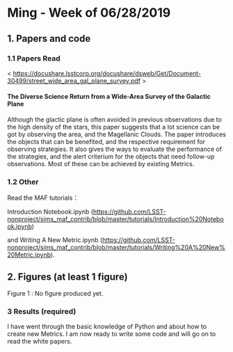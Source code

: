 # Ming - Week of 06/28/2019

## 1. Papers and code

### 1.1 Papers Read

\< https://docushare.lsstcorp.org/docushare/dsweb/Get/Document-30499/street_wide_area_gal_plane_survey.pdf \>
#### The Diverse Science Return from a Wide-Area Survey of the Galactic Plane

Although the glactic plane is often avoided in previous observations due to the high density of the stars, 
this paper suggests that a lot science can be got by observing the area, and the Magellanic Clouds. The paper introduces the objects 
that can be benefited, and the respective requirement for observing strategies. It also gives the ways to evaluate the performance of the 
strategies, and the alert criterium for the objects that need follow-up observations. Most of these can be achieved by existing Metrics. 

### 1.2 Other 

Read the MAF tutorials：

Introduction Notebook.ipynb (https://github.com/LSST-nonproject/sims_maf_contrib/blob/master/tutorials/Introduction%20Notebook.ipynb) 

and Writing A New Metric.ipynb (https://github.com/LSST-nonproject/sims_maf_contrib/blob/master/tutorials/Writing%20A%20New%20Metric.ipynb).


## 2. Figures (at least 1 figure)

Figure 1 : No figure produced yet.

### 3 Results (required)

I have went through the basic knowledge of Python and about how to create new Metrics. I am now ready to write some code and 
will go on to read the white papers.
